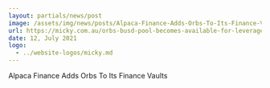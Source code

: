 ```yaml
---
layout: partials/news/post
image: /assets/img/news/posts/Alpaca-Finance-Adds-Orbs-To-Its-Finance-Vaults-micky.png
url: https://micky.com.au/orbs-busd-pool-becomes-available-for-leveraged-yield-farmers-on-alpaca-finance/
date: 12, July 2021
logo: 
  - ../website-logos/micky.md
---
```


Alpaca Finance Adds Orbs To Its Finance Vaults